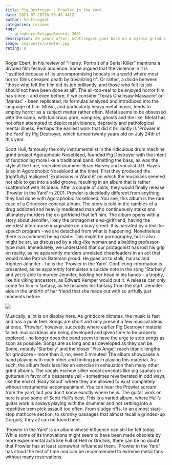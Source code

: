 ```yaml
---
title: Pig Destroyer - Prowler in the Yard
date: 2021-07-28T16:56:45.441Z
author: Scuttlegoat
categories: reviews
tags:
  - grindcore-RelapseRecords-2001
description: 20 years after, Scuttlegoat goes back on a mythic grind album
image: img/posts/prowler.jpg
rating: 8
---
```

<!--StartFragment-->

Roger Ebert, in his review of "Henry: Portrait of a Serial Killer" mentions a divided film festival audience. Some argued that the violence in it is "justified because of its uncompromising honesty in a world where most horror films cheapen death by trivializing it". Or rather, a divide between "those who felt the film did its job brilliantly, and those who felt its job should not have been done at all". The all-too-real to be enjoyed horror film has since - and even before, if we consider 'Texas Chainsaw Massacre' or 'Maniac' - been replicated, its formulas analyzed and introduced into the language of film. Music, and particularly heavy metal music, tends to employ horror as a subject matter rather often. Metal seems to be obsessed with the camp, with ludicrous gore, vampires, ghosts and the like. Metal has not often attempted to depict real violence, depravity and pathological mental illness. Perhaps the earliest work that did it brilliantly is 'Prowler in the Yard' by Pig Destroyer, which turned twenty years old on July 24th of this year.

Scott Hull, famously the only instrumentalist in the ridiculous drum machine grind project Agoraphobic Nosebleed, founded Pig Destroyer with the intent of functioning more like a traditional band. Omitting the bass, as was the style at the time, recruited drummer Brian Harvey and vocalist J.R. Hayes (also in Agoraphobic Nosebleed at the time). First they produced the (rightfully) maligned 'Explosions in Ward 6' on which the musicians seemed not able to get into a solid groove, resulting in an album that is rather scattershot with its ideas. After a couple of splits, they would finally release 'Prowler in the Yard' in 2001. Prowler is decidedly different from anything they had done with Agoraphobic Nosebleed. You see, this album is the rare case of a Grindcore concept album. The story is told in the rambles of a drug addicted and heavily medicated man who continuously stalks and ultimately murders the ex-girlfriend that left him. The album opens with a story about Jennifer, likely the protagonist's ex-girlfriend, having the weirdest intercourse imaginable on a busy street. It is narrated by a text-to-speech program - we are detached from what is happening. Nonetheless there is a comment being made: This might be pornography, but it also might be art, as discussed by a slug-like woman and a balding professor-type man. Immediately, we understand that our protagonist has lost his grip on reality, as he apparently murders unrelated cheerleaders in an act that would make Patrick Bateman proud. He goes on to stalk, harass and frighten Jennifer - he is the 'Prowler in the Yard'. Conflicting information is presented, as he apparently formulates a suicide note in the song 'Starbelly' and yet is able to murder Jennifer, holding her head in his hands - a trophy, like his viking ancestors, as Edward Kemper would put it. A release can only come for him in fantasy, as he resumes his fantasy from the start. Jennifer aids in the unbirth of her friend that she made out with so artfully just moments before.

![](img/posts/pig-destroyer-2020.jpg)

Musically, a lot is on display here. As grindcore dictates, the music is fast and has a punk feel. Songs are short and only present a few musical ideas at once. 'Prowler', however, succeeds where earlier Pig Destroyer material failed: musical ideas are being developed and given time to be properly explored - no longer does the band seem to have the urge to stop songs as soon as possible. Songs are as long and as developed as they can be. Some, notably 'Starbelly' and the closer 'Piss Angel' reach titanic lengths for grindcore - more than 3, no, even 5 minutes! The album showcases a band playing with each other and finding joy in playing this material. As such, the album feels less like an exercise in exhaustion than many other grind albums. The vocals eschew sillier vocal concepts like pig squeals or gutturals in favor of a desperate yell - sometimes reverberated in odd ways, like the end of 'Body Scout' where they are allowed to exist completely without instrumental accompaniment. You can hear the Prowler scream from the yard, but you don't know exactly where he is. The guitar work on here is also some of Scott Hull's best. This is a varied album, where Hull’s guitar work is always playing with the drummer and not settling into a repetitive trem pick assault too often. From sludgy riffs, to an almost start-stop mathcore section, to skronky passages that almost recall a grinded-up Gorguts, they all can be found here. 

'Prowler in the Yard' is an album whose influence can still be felt today. While some of its innovations might seem to have been made obsolete by more experimental acts like Full of Hell or Gridlink, there can be no doubt that Prowler has at least somewhat influenced them. 'Prowler in the Yard' has stood the test of time and can be recommended to extreme metal fans without many reservations. 



<!--EndFragment-->